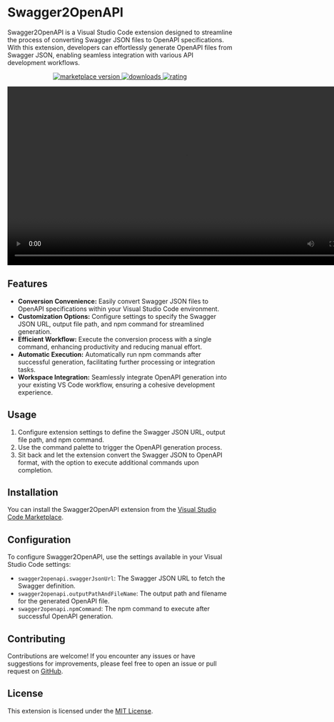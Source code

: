 # Swagger2OpenAPI

Swagger2OpenAPI is a Visual Studio Code extension designed to streamline the process of converting Swagger JSON files to OpenAPI specifications. With this extension, developers can effortlessly generate OpenAPI files from Swagger JSON, enabling seamless integration with various API development workflows.

<p align="center">
  <!-- marketplace version -->
  <a href="https://marketplace.visualstudio.com/items?itemName=dumildematos.midnight-glow">
    <img alt="marketplace version" src="https://img.shields.io/vscode-marketplace/v/dumildematos.swagger2openapi?maxAge=3600&style=for-the-badge&labelColor=c2d943&color=859900">
  </a>
  <!-- downloads -->
  <a href="https://marketplace.visualstudio.com/items?itemName=dumildematos.midnight-glow">
    <img alt="downloads" src="https://img.shields.io/visual-studio-marketplace/d/dumildematos.swagger2openapi?maxAge=3600&style=for-the-badge&labelColor=fc8b4c&color=ff6600">
  </a>
  <!-- rating -->
  <a href="https://marketplace.visualstudio.com/items?itemName=dumildematos.midnight-glow">
    <img alt="rating" src="https://img.shields.io/visual-studio-marketplace/stars/dumildematos.swagger2openapi?maxAge=86400&style=for-the-badge&labelColor=827db5&color=56518a">
  </a>
</p>

<video width="800" controls loop autoplay> 
  <source src="./assets/video/demo.mp4" type="video/mp4">
  Your browser does not support the video tag.
</video>

## Features

- **Conversion Convenience:** Easily convert Swagger JSON files to OpenAPI specifications within your Visual Studio Code environment.
- **Customization Options:** Configure settings to specify the Swagger JSON URL, output file path, and npm command for streamlined generation.
- **Efficient Workflow:** Execute the conversion process with a single command, enhancing productivity and reducing manual effort.
- **Automatic Execution:** Automatically run npm commands after successful generation, facilitating further processing or integration tasks.
- **Workspace Integration:** Seamlessly integrate OpenAPI generation into your existing VS Code workflow, ensuring a cohesive development experience.

## Usage

1. Configure extension settings to define the Swagger JSON URL, output file path, and npm command.
2. Use the command palette to trigger the OpenAPI generation process.
3. Sit back and let the extension convert the Swagger JSON to OpenAPI format, with the option to execute additional commands upon completion.

## Installation

You can install the Swagger2OpenAPI extension from the [Visual Studio Code Marketplace](https://marketplace.visualstudio.com/items?itemName=swagger2openapi).

## Configuration

To configure Swagger2OpenAPI, use the settings available in your Visual Studio Code settings:

- `swagger2openapi.swaggerJsonUrl`: The Swagger JSON URL to fetch the Swagger definition.
- `swagger2openapi.outputPathAndFileName`: The output path and filename for the generated OpenAPI file.
- `swagger2openapi.npmCommand`: The npm command to execute after successful OpenAPI generation.


## Contributing

Contributions are welcome! If you encounter any issues or have suggestions for improvements, please feel free to open an issue or pull request on [GitHub](https://github.com/dumildematos/swagger2openapi).

## License

This extension is licensed under the [MIT License](LICENSE).
